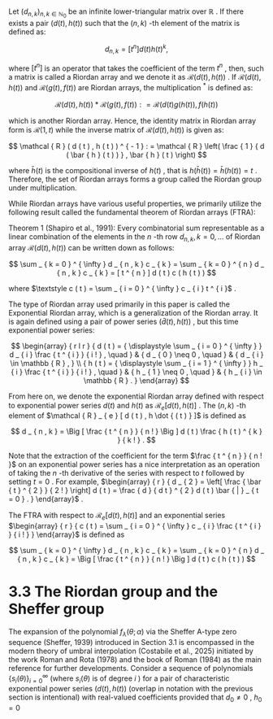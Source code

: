 Let $( d _ { n , k } ) _ { n , k \in  { \mathbb { N } } _ { 0 } }$ be an infinite lower-triangular matrix over $\mathbb { R }$ . If there exists a pair $( d ( t ) , h ( t ) )$ such that the $( n , k )$ -th element of the matrix is defined as:

$$
d _ { n , k } = [ t ^ { n } ] d ( t ) h ( t ) ^ { k } ,
$$

where $[ t ^ { n } ]$ is an operator that takes the coefficient of the term $t ^ { n }$ , then, such a matrix is called a Riordan array and we denote it as $\mathcal { R } ( d ( t ) , h ( t ) )$ . If $\mathcal { R } ( d ( t ) , h ( t ) )$ and $\mathcal { R } ( g ( t ) , f ( t ) )$ are Riordan arrays, the multiplication $^ *$ is defined as:

$$
\mathcal { R } ( d ( t ) , h ( t ) ) * \mathcal { R } ( g ( t ) , f ( t ) ) : = \mathcal { R } ( d ( t ) g ( h ( t ) ) , f ( h ( t ) )
$$

which is another Riordan array. Hence, the identity matrix in Riordan array form is $\mathcal { R } ( 1 , t )$ while the inverse matrix of $\mathcal { R } ( d ( t ) , h ( t ) )$ is given as:

$$
\mathcal { R } ( d ( t ) , h ( t ) ) ^ { - 1 } : = \mathcal { R } \left( \frac { 1 } { d ( \bar { h } ( t ) ) } , \bar { h } ( t ) \right)
$$

where $\bar { h } ( t )$ is the compositional inverse of $h ( t )$ , that is $h ( \bar { h } ( t ) ) = \bar { h } ( h ( t ) ) = t$ . Therefore, the set of Riordan arrays forms a group called the Riordan group under multiplication.

While Riordan arrays have various useful properties, we primarily utilize the following result called the fundamental theorem of Riordan arrays (FTRA):

Theorem 1 (Shapiro et al., 1991): Every combinatorial sum representable as a linear combination of the elements in the $n$ -th row $d _ { n , k } , k = 0 , \ldots$ of Riordan array $\mathcal { R } ( d ( t ) , h ( t ) )$ can be written down as follows:

$$
\sum _ { k = 0 } ^ { \infty } d _ { n , k } c _ { k } = \sum _ { k = 0 } ^ { n } d _ { n , k } c _ { k } = [ t ^ { n } ] d ( t ) c ( h ( t ) )
$$

where $\textstyle c ( t ) = \sum _ { i = 0 } ^ { \infty } c _ { i } t ^ { i }$ .

The type of Riordan array used primarily in this paper is called the Exponential Riordan array, which is a generalization of the Riordan array. It is again defined using a pair of power series $( \bar { d } ( t ) , h ( t ) )$ , but this time exponential power series:

$$
\begin{array} { r l r } { d ( t ) = { \displaystyle \sum _ { i = 0 } ^ { \infty } } d _ { i } \frac { t ^ { i } } { i ! } , \quad } & { d _ { 0 } \neq 0 , \quad } & { d _ { i } \in \mathbb { R } , } \\ { h ( t ) = { \displaystyle \sum _ { i = 1 } ^ { \infty } } h _ { i } \frac { t ^ { i } } { i ! } , \quad } & { h _ { 1 } \neq 0 , \quad } & { h _ { i } \in \mathbb { R } . } \end{array}
$$

From here on, we denote the exponential Riordan array defined with respect to exponential power series $d ( t )$ and $h ( t )$ as $\mathcal { R } _ { e } [ d ( t ) , h ( t ) ]$ . The $( n , k )$ -th element of $\mathcal { R } _ { e } [ d ( t ) , h \dot { ( t ) } ]$ is defined as

$$
d _ { n , k } = \Big [ \frac { t ^ { n } } { n ! } \Big ] d ( t ) \frac { h ( t ) ^ { k } } { k ! } .
$$

Note that the extraction of the coefficient for the term $\frac { t ^ { n } } { n ! }$ on an exponential power series has a nice interpretation as an operation of taking the $n$ -th derivative of the series with respect to $t$ followed by setting $t = 0$ . For example, $\begin{array} { r } { d _ { 2 } = \left[ \frac { \bar { t } ^ { 2 } } { 2 ! } \right] d ( t ) = \frac { d } { d t } ^ { 2 } d ( t ) \bar { | } _ { t = 0 } . } \end{array}$ .

The FTRA with respect to $\mathcal { R } _ { e } [ d ( t ) , h ( t ) ]$ and an exponential series $\begin{array} { r } { c ( t ) = \sum _ { i = 0 } ^ { \infty } c _ { i } \frac { t ^ { i } } { i ! } } \end{array}$ is defined as

$$
\sum _ { k = 0 } ^ { \infty } d _ { n , k } c _ { k } = \sum _ { k = 0 } ^ { n } d _ { n , k } c _ { k } = \Big [ \frac { t ^ { n } } { n ! } \Big ] d ( t ) c ( h ( t ) )
$$

# 3.3 The Riordan group and the Sheffer group

The expansion of the polynomial $f _ { \lambda } ( \theta ; \alpha )$ via the Sheffer A-type zero sequence (Sheffer, 1939) introduced in Section 3.1 is encompassed in the modern theory of umbral interpolation (Costabile et al., 2025) initiated by the work Roman and Rota (1978) and the book of Roman (1984) as the main reference for further developments. Consider a sequence of polynomials $\{ s _ { i } ( \theta ) \} _ { i = 0 } ^ { \infty }$ (where $s _ { i } ( \theta )$ is of degree $i$ ) for a pair of characteristic exponential power series $( d ( t ) , h ( t ) )$ (overlap in notation with the previous section is intentional) with real-valued coefficients provided that $d _ { 0 } \neq 0$ , $h _ { 0 } = 0$